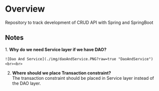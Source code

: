 <h1>Overview</h1>
Repository to track development of CRUD API with Spring and SpringBoot

<h2>Notes</h2>
1. <strong>Why do we need Service layer if we have DAO?</strong> <br>
    
    ![Dao And Service](./img/daoAndService.PNG?raw=true "DaoAndService") <br><br>
2. <strong>Where should we place Transaction constraint?</strong> <br>
    The transaction constraint should be placed in Service layer instead of the DAO layer. <br><br>
